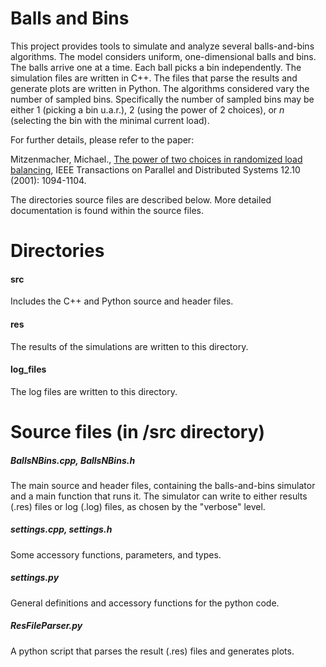 # Balls and Bins

This project provides tools to simulate and analyze several balls-and-bins algorithms. 
The model considers uniform, one-dimensional balls and bins. The balls arrive one at a time. Each ball picks a bin independently.
The simulation files are written in C++. The files that parse the results and generate plots are written in Python.
The algorithms considered vary the number of sampled bins. Specifically the number of sampled bins may be either 1 (picking a bin u.a.r.), 2 (using the power of 2 choices), or $n$ (selecting the bin with the minimal current load). 

For further details, please refer to the paper:

Mitzenmacher, Michael., [The power of two choices in randomized load balancing](https://citeseerx.ist.psu.edu/document?repid=rep1&type=pdf&doi=2b5c5a64a4403f3f22ed7f7170e3a559e0687443), IEEE Transactions on Parallel and Distributed Systems 12.10 (2001): 1094-1104.

The directories source files are described below. More detailed documentation is found within the source files.

# Directories

#### src
Includes the C++ and Python source and header files.

#### res
The results of the simulations are written to this directory.

#### log_files
The log files are written to this directory.

# Source files (in /src directory)

##### BallsNBins.cpp, BallsNBins.h #
The main source and header files, containing the balls-and-bins simulator and a main function that runs it.
The simulator can write to either results (.res) files or log (.log) files, as chosen by the "verbose" level. 

##### settings.cpp, settings.h # 
Some accessory functions, parameters, and types.

##### settings.py
General definitions and accessory functions for the python code.

##### ResFileParser.py
A python script that parses the result (.res) files and generates plots.
